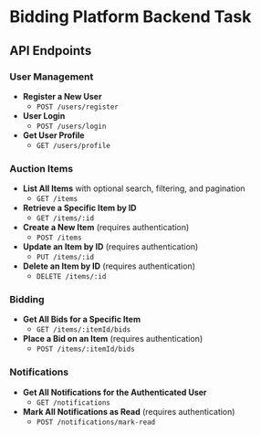 # Bidding Platform Backend Task

## API Endpoints

### User Management

- **Register a New User**
  - `POST /users/register`
- **User Login**
  - `POST /users/login`
- **Get User Profile**
  - `GET /users/profile`

### Auction Items

- **List All Items** with optional search, filtering, and pagination
  - `GET /items`
- **Retrieve a Specific Item by ID**
  - `GET /items/:id`
- **Create a New Item** (requires authentication)
  - `POST /items`
- **Update an Item by ID** (requires authentication)
  - `PUT /items/:id`
- **Delete an Item by ID** (requires authentication)
  - `DELETE /items/:id`

### Bidding

- **Get All Bids for a Specific Item**
  - `GET /items/:itemId/bids`
- **Place a Bid on an Item** (requires authentication)
  - `POST /items/:itemId/bids`

### Notifications

- **Get All Notifications for the Authenticated User**
  - `GET /notifications`
- **Mark All Notifications as Read** (requires authentication)
  - `POST /notifications/mark-read`
